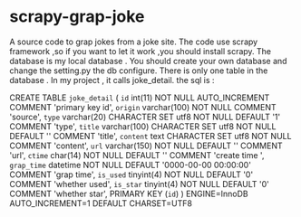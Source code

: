# scrapy-grap-joke
A source code to  grap jokes from a  joke site.
The code use scrapy framework ,so if you want to let it work ,you should install scrapy.
The database is my local database .  You should create your own database and change the setting.py the db configure.
There is only one table in the database . In my project , it calls joke_detail. the sql is :

CREATE TABLE `joke_detail` (
  `id` int(11) NOT NULL AUTO_INCREMENT COMMENT 'primary key id',
  `origin` varchar(100) NOT NULL COMMENT 'source',
  `type` varchar(20) CHARACTER SET utf8 NOT NULL DEFAULT '1' COMMENT 'type',
  `title` varchar(100) CHARACTER SET utf8 NOT NULL DEFAULT '' COMMENT 'title',
  `content` text CHARACTER SET utf8 NOT NULL COMMENT 'content',
  `url` varchar(150) NOT NULL DEFAULT '' COMMENT 'url',
  `ctime` char(14) NOT NULL DEFAULT '' COMMENT 'create time ',
  `grap_time` datetime NOT NULL DEFAULT '0000-00-00 00:00:00' COMMENT 'grap time',
  `is_used` tinyint(4) NOT NULL DEFAULT '0' COMMENT 'whether used',
  `is_star` tinyint(4) NOT NULL DEFAULT '0' COMMENT 'whether star',
  PRIMARY KEY (`id`)
) ENGINE=InnoDB AUTO_INCREMENT=1 DEFAULT CHARSET=UTF8

